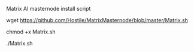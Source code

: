 Matrix AI masternode install script

wget https://github.com/Hostile/MatrixMasternode/blob/master/Matrix.sh 

chmod +x Matrix.sh

./Matrix.sh
